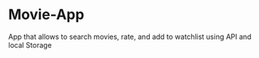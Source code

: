 # Movie-App
App that allows to search movies, rate, and add to watchlist using API and local Storage
